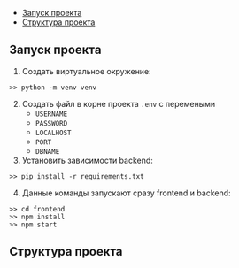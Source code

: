 - [Запуск проекта](#запуск-проекта)
- [Структура проекта](#структура-проекта)

## Запуск проекта
1. Создать виртуальное окружение:
```
>> python -m venv venv
```
2. Создать файл в корне проекта `.env` с перемеными
   - `USERNAME`
   - `PASSWORD`
   - `LOCALHOST`
   - `PORT`
   - `DBNAME`
3. Установить зависимости backend:
```
>> pip install -r requirements.txt
```
4. Данные команды запускают сразу frontend и backend:
```
>> cd frontend
>> npm install
>> npm start
```

## Структура проекта
